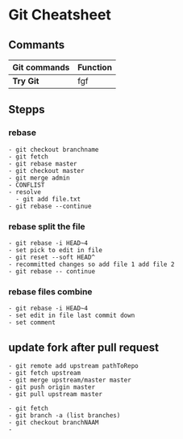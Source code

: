 # Git Cheatsheet
## Commants

  | Git commands                 | Function
  | :--------------------------- | :--------
  | **Try Git** | fgf|

## Stepps
### rebase
    - git checkout branchname
    - git fetch
    - git rebase master
    - git checkout master
    - git merge admin
    - CONFLIST
    - resolve
      - git add file.txt
    - git rebase --continue

### rebase split the file
    - git rebase -i HEAD~4
    - set pick to edit in file
    - git reset --soft HEAD^
    - recommitted changes so add file 1 add file 2
    - git rebase -- continue

### rebase files combine
    - git rebase -i HEAD~4
    - set edit in file last commit down
    - set comment

## update fork after pull request
    - git remote add upstream pathToRepo
    - git fetch upstream
    - git merge upstream/master master
    - git push origin master
    - git pull upstream master

    - git fetch
    - git branch -a (list branches)
    - git checkout branchNAAM
    -
